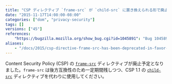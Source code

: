 ```yaml
---
title: "CSP ディレクティブ `frame-src` が `child-src` に置き換えられる形で廃止予定となりました"
date: "2015-11-17T14:08:00-08:00"
categories: ["dom", "privacy-security"]
tags: []
versions: ["45"]
references:
    "https://bugzilla.mozilla.org/show_bug.cgi?id=1045891": "Bug 1045891 - Implement CSP 1.1 child-src directive"
aliases:
    - "/docs/2015/csp-directive-frame-src-has-been-deprecated-in-favor-of-child-src/"
---
```

Content Security Policy (CSP) の [`frame-src`](https://developer.mozilla.org/ja/docs/Web/Security/CSP/CSP_policy_directives#frame-src) ディレクティブが廃止予定となりました。`frame-src` は後方互換性のため一定期間残しつつ、CSP 1.1 の [`child-src`](https://developer.mozilla.org/ja/docs/Web/Security/CSP/CSP_policy_directives#child-src) ディレクティブを代わりに使用してください。
